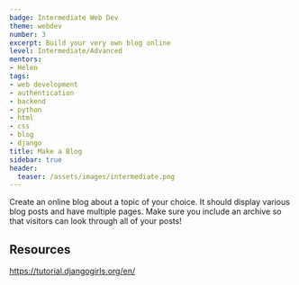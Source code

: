 ```yaml
---
badge: Intermediate Web Dev
theme: webdev
number: 3
excerpt: Build your very own blog online
level: Intermediate/Advanced
mentors:
- Helen
tags:
- web development
- authentication
- backend
- python
- html
- css
- blog 
- django 
title: Make a Blog
sidebar: true
header:
  teaser: /assets/images/intermediate.png
---
```

Create an online blog about a topic of your choice. It should display various blog posts and have multiple pages. Make sure you include an archive so that visitors can look through all of your posts!

 

## Resources
<a href="https://tutorial.djangogirls.org/en/" rel="noopener">https://tutorial.djangogirls.org/en/</a>

